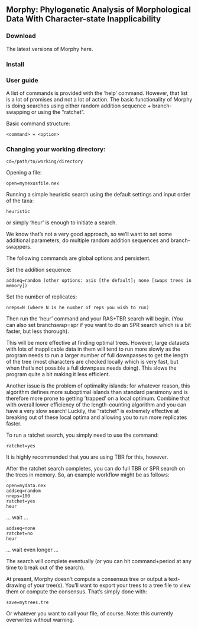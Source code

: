 ## Morphy: Phylogenetic Analysis of Morphological Data With Character-state Inapplicability

### Download

The latest versions of Morphy here.

### Install

### User guide

A list of commands is provided with the ‘help’ command. However, that list is a lot of promises and not a lot of action. The basic functionality of Morphy is doing searches using either random addition sequence + branch-swapping or using the "ratchet”.

Basic command structure:

	<command> = <option>

### Changing your working directory:

	cd=/path/to/working/directory

Opening a file:

	open=mynexusfile.nex

Running a simple heuristic search using the default settings and input order of the taxa:

	heuristic

or simply ‘heur’ is enough to initiate a search.

We know that’s not a very good approach, so we’ll want to set some additional parameters, do multiple random addition sequences and branch-swappers.

The following commands are global options and persistent.

Set the addition sequence:

	addseq=random (other options: asis [the default]; none [swaps trees in memory])

Set the number of replicates:

	nreps=N (where N is he number of reps you wish to run)

Then run the ‘heur’ command and your RAS+TBR search will begin. (You can also set branchswap=spr if you want to do an SPR search which is a bit faster, but less thorough).

This will be more effective at finding optimal trees. However, large datasets with lots of inapplicable data in them will tend to run more slowly as the program needs to run a larger number of full downpasses to get the length of the tree (most characters are checked locally which is very fast, but when that’s not possible a full downpass needs doing). This slows the program quite a bit making it less efficient.

Another issue is the problem of optimality islands: for whatever reason, this algorithm defines more suboptimal islands than standard parsimony and is therefore more prone to getting ’trapped’ on a local optimum. Combine that with overall lower efficiency of the length-counting algorithm and you can have a very slow search! Luckily, the “ratchet” is extremely effective at breaking out of these local optima and allowing you to run more replicates faster. 

To run a ratchet search, you simply need to use the command:

	ratchet=yes

It is highly recommended that you are using TBR for this, however.

After the ratchet search completes, you can do full TBR or SPR search on the trees in memory. So, an example workflow might be as follows:

	open=mydata.nex
	addseq=random
	nreps=100
	ratchet=yes
	heur

… wait …

	addseq=none
	ratchet=no
	heur

… wait even longer …

The search will complete eventually (or you can hit command+period at any time to break out of the search).

At present, Morphy doesn’t compute a consensus tree or output a text-drawing of your tree(s). You’ll want to export your trees to a tree file to view them or compute the consensus.
That’s simply done with:

	save=mytrees.tre 

Or whatever you want to call your file, of course. Note: this currently overwrites without warning.
